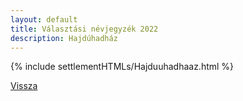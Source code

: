 ```yaml
---
layout: default
title: Választási névjegyzék 2022
description: Hajdúhadház
---
```


{% include settlementHTMLs/Hajduuhadhaaz.html %}

[Vissza](./)